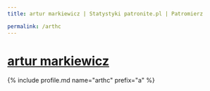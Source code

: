 ```yaml
---
title: artur markiewicz | Statystyki patronite.pl | Patromierz

permalink: /arthc
---
```


# [artur markiewicz](https://patronite.pl/arthc)

{% include profile.md name="arthc" prefix="a" %}
